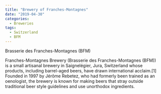 ```yaml
---
title: "Brewery of Franches-Montagnes"
date: "2019-04-30"
categories:
  - Breweries
tags:
  - Switzerland
  - BFM
---
```


Brasserie des Franches-Montagnes (BFM)

Franches-Montagnes Brewery (Brasserie des Franches-Montagnes (BFM)) is a small artisanal brewery in Saignelégier, Jura, Switzerland whose products, including barrel-aged beers, have drawn international acclaim.[1] Founded in 1997 by Jérôme Rebetez, who had formerly been trained as an oenologist, the brewery is known for making beers that stray outside traditional beer style guidelines and use unorthodox ingredients.